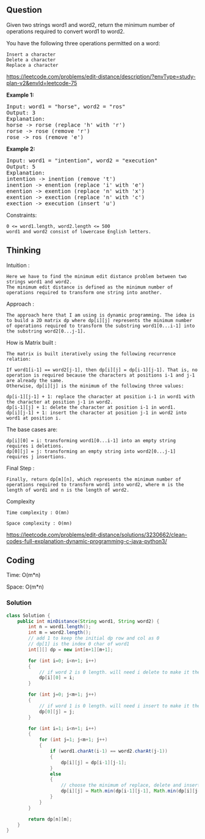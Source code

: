 ## Question
Given two strings word1 and word2, return the minimum number of operations required to convert word1 to word2.

You have the following three operations permitted on a word:

    Insert a character
    Delete a character
    Replace a character

https://leetcode.com/problems/edit-distance/description/?envType=study-plan-v2&envId=leetcode-75

**Example 1:**
<pre>
Input: word1 = "horse", word2 = "ros"
Output: 3
Explanation: 
horse -> rorse (replace 'h' with 'r')
rorse -> rose (remove 'r')
rose -> ros (remove 'e')
</pre>

**Example 2:**
<pre>
Input: word1 = "intention", word2 = "execution"
Output: 5
Explanation: 
intention -> inention (remove 't')
inention -> enention (replace 'i' with 'e')
enention -> exention (replace 'n' with 'x')
exention -> exection (replace 'n' with 'c')
exection -> execution (insert 'u')
</pre>

Constraints:

    0 <= word1.length, word2.length <= 500
    word1 and word2 consist of lowercase English letters.



## Thinking
Intuition :

    Here we have to find the minimum edit distance problem between two strings word1 and word2.
    The minimum edit distance is defined as the minimum number of operations required to transform one string into another.

Approach :

    The approach here that I am using is dynamic programming. The idea is to build a 2D matrix dp where dp[i][j] represents the minimum number of operations required to transform the substring word1[0...i-1] into the substring word2[0...j-1].

How is Matrix built :

    The matrix is built iteratively using the following recurrence relation:

    If word1[i-1] == word2[j-1], then dp[i][j] = dp[i-1][j-1]. That is, no operation is required because the characters at positions i-1 and j-1 are already the same.
    Otherwise, dp[i][j] is the minimum of the following three values:

    dp[i-1][j-1] + 1: replace the character at position i-1 in word1 with the character at position j-1 in word2.
    dp[i-1][j] + 1: delete the character at position i-1 in word1.
    dp[i][j-1] + 1: insert the character at position j-1 in word2 into word1 at position i.

The base cases are:

    dp[i][0] = i: transforming word1[0...i-1] into an empty string requires i deletions.
    dp[0][j] = j: transforming an empty string into word2[0...j-1] requires j insertions.

Final Step :

    Finally, return dp[m][n], which represents the minimum number of operations required to transform word1 into word2, where m is the length of word1 and n is the length of word2.

Complexity

    Time complexity : O(mn)

    Space complexity : O(mn)

https://leetcode.com/problems/edit-distance/solutions/3230662/clean-codes-full-explanation-dynamic-programming-c-java-python3/

## Coding
Time: O(m*n)

Space: O(m*n)

### Solution
```java
class Solution {
    public int minDistance(String word1, String word2) {
        int n = word1.length();
        int m = word2.length();
        // add 1 to keep the initial dp row and col as 0
        // dp[1] is the index 0 char of word1
        int[][] dp = new int[n+1][m+1];

        for (int i=0; i<n+1; i++)
        {
            // if word 2 is 0 length. will need i delete to make it the same
            dp[i][0] = i;
        }

        for (int j=0; j<m+1; j++)
        {
            // if word 1 is 0 length. will need i insert to make it the same
            dp[0][j] = j;
        }

        for (int i=1; i<n+1; i++)
        {
            for (int j=1; j<m+1; j++)
            {
                if (word1.charAt(i-1) == word2.charAt(j-1))
                {
                    dp[i][j] = dp[i-1][j-1];
                }
                else
                {
                    // choose the minimum of replace, delete and insert operation on word1
                    dp[i][j] = Math.min(dp[i-1][j-1], Math.min(dp[i][j-1], dp[i-1][j])) + 1;
                }
            }
        }

        return dp[n][m];
    }
}
```